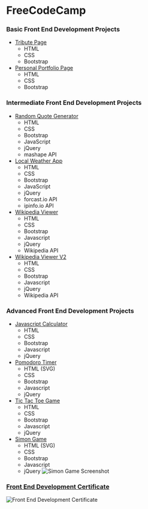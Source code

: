 # FreeCodeCamp
### Basic Front End Development Projects
+ [Tribute Page](http://codepen.io/seanmhamlet/full/zrbRyv/)
  + HTML
  + CSS
  + Bootstrap
+ [Personal Portfolio Page](http://codepen.io/seanmhamlet/full/PNoLLG/)
  + HTML
  + CSS
  + Bootstrap

### Intermediate Front End Development Projects
+ [Random Quote Generator](http://codepen.io/seanmhamlet/full/xVgpWZ/)
  + HTML
  + CSS
  + Bootstrap
  + JavaScript
  + jQuery
  + mashape API
+ [Local Weather App](http://codepen.io/seanmhamlet/full/MyoOaw/)
  + HTML
  + CSS
  + Bootstrap
  + JavaScript
  + jQuery
  + forcast.io API
  + ipinfo.io API
+ [Wikipedia Viewer](http://codepen.io/seanmhamlet/full/zqdjrP/)
  + HTML
  + CSS
  + Bootstrap
  + Javascript
  + jQuery
  + Wikipedia API
+ [Wikipedia Viewer V2](http://codepen.io/seanmhamlet/full/yOqyGq/)
  + HTML
  + CSS
  + Bootstrap
  + Javascript
  + jQuery
  + Wikipedia API

### Advanced Front End Development Projects
+ [Javascript Calculator](http://codepen.io/seanmhamlet/full/GZPMjV/)
  + HTML
  + CSS
  + Bootstrap
  + Javascript
  + jQuery
+ [Pomodoro Timer](http://codepen.io/seanmhamlet/full/aNMRbB/)
  + HTML (SVG)
  + CSS
  + Bootstrap
  + Javascript
  + jQuery
+ [Tic Tac Toe Game](http://codepen.io/seanmhamlet/full/WwqKLQ/)
  + HTML
  + CSS
  + Bootstrap
  + Javascript
  + jQuery
+ [Simon Game](http://codepen.io/seanmhamlet/full/VjwyYy/)
  + HTML (SVG)
  + CSS
  + Bootstrap
  + Javascript
  + jQuery
![Simon Game Screenshot](https://github.com/seanmhamlet/FreeCodeCamp/blob/master/images/simon-game-screenshot.png)

### [Front End Development Certificate](https://github.com/seanmhamlet/FreeCodeCamp/blob/master/images/front-end-dev-certification.png)
![Front End Development Certificate](https://github.com/seanmhamlet/FreeCodeCamp/blob/master/images/front-end-dev-certification.png)
